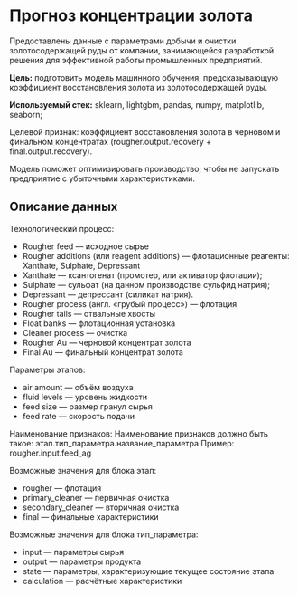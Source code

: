 # Прогноз концентрации золота
Предоставлены данные с параметрами добычи и очистки золотосодержащей руды от компании, занимающейся разработкой решения для эффективной работы промышленных предприятий.

**Цель:** подготовить модель машинного обучения, предсказывающую коэффициент восстановления золота из золотосодержащей руды.

**Используемый стек:** sklearn, lightgbm, pandas, numpy, matplotlib, seaborn;

Целевой признак: коэффициент восстановления золота в черновом и финальном концентратах (rougher.output.recovery + final.output.recovery).

Модель поможет оптимизировать производство, чтобы не запускать предприятие с убыточными характеристиками.

## Описание данных
Технологический процесс:
  - Rougher feed — исходное сырье
  - Rougher additions (или reagent additions) — флотационные реагенты: Xanthate, Sulphate, Depressant
  - Xanthate — ксантогенат (промотер, или активатор флотации);
  - Sulphate — сульфат (на данном производстве сульфид натрия);
  - Depressant — депрессант (силикат натрия).
  - Rougher process (англ. «грубый процесс») — флотация
  - Rougher tails — отвальные хвосты
  - Float banks — флотационная установка
  - Cleaner process — очистка
  - Rougher Au — черновой концентрат золота
  - Final Au — финальный концентрат золота
 
Параметры этапов:
  - air amount — объём воздуха
  - fluid levels — уровень жидкости
  - feed size — размер гранул сырья
  - feed rate — скорость подачи
 
Наименование признаков:
Наименование признаков должно быть такое: этап.тип_параметра.название_параметра
Пример: rougher.input.feed_ag

Возможные значения для блока этап:
  - rougher — флотация
  - primary_cleaner — первичная очистка
  - secondary_cleaner — вторичная очистка
  - final — финальные характеристики

Возможные значения для блока тип_параметра:
  - input — параметры сырья
  - output — параметры продукта
  - state — параметры, характеризующие текущее состояние этапа
  - calculation — расчётные характеристики
